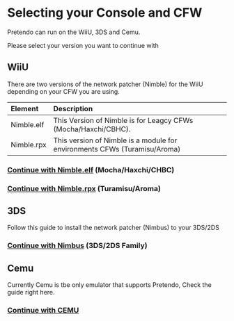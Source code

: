 # Selecting your Console and CFW

Pretendo can run on the WiiU, 3DS and Cemu.

Please select your version you want to continue with

## WiiU

There are two versions of the network patcher (Nimble) for the WiiU depending on your CFW you are using.

| Element      | Description                                                                                                                                                        |
| :----------- | :----------------------------------------------------------------------------------------------------------------------------------------------------------------- |
| Nimble.elf  | This Version of Nimble is for Leagcy CFWs (Mocha/Haxchi/CBHC). |
| Nimble.rpx        | This version of Nimble is a module for environments CFWs (Turamisu/Aroma) |

### [Continue with Nimble.elf](/docs/network-wiiu-legacy)     (Mocha/Haxchi/CHBC)
### [Continue with Nimble.rpx](/docs/network-wiiu-env)     (Turamisu/Aroma)


## 3DS

Follow this guide to install the network patcher (Nimbus) to your 3DS/2DS

### [Continue with Nimbus](/docs/network-3ds) (3DS/2DS Family)

## Cemu

Currently Cemu is tbe only emulator that supports Pretendo, Check the guide right here.

### [Continue with CEMU](/docs/cemu)
